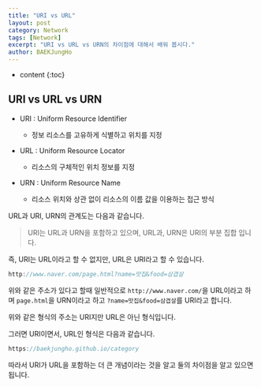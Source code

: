 ```yaml
---
title: "URI vs URL"
layout: post
category: Network
tags: [Network]
excerpt: "URI vs URL vs URN의 차이점에 대해서 배워 봅시다."
author: BAEKJungHo
---
```


* content
{:toc}

## URI vs URL vs URN

  - URI : Uniform Resource Identifier
    - 정보 리소스를 고유하게 식별하고 위치를 지정

  - URL : Uniform Resource Locator
    - 리소스의 구체적인 위치 정보를 지정

  - URN : Uniform Resource Name
    - 리소스 위치와 상관 없이 리소스의 이름 값을 이용하는 접근 방식

  URL과 URI, URN의 관계도는 다음과 같습니다.

  > URI는 URL과 URN을 포함하고 있으며, URL과, URN은 URI의 부분 집합 입니다.

  즉, URI는 URL이라고 할 수 없지만, URL은 URI라고 할 수 있습니다.

  ```java
  http://www.naver.com/page.html?name=맛집&food=삼겹살
  ```

  위와 같은 주소가 있다고 할때 일반적으로 `http://www.naver.com/`을 URL이라고 하며
  `page.html`을 URN이라고 하고 `?name=맛집&food=삼겹살`를 URI라고 합니다.

  위와 같은 형식의 주소는 URI지만 URL은 아닌 형식입니다.

  그러면 URI이면서, URL인 형식은 다음과 같습니다.

  ```java
  https://baekjungho.github.io/category
  ```

  따라서 URI가 URL을 포함하는 더 큰 개념이라는 것을 알고 둘의 차이점을 알고 있으면 됩니다.
